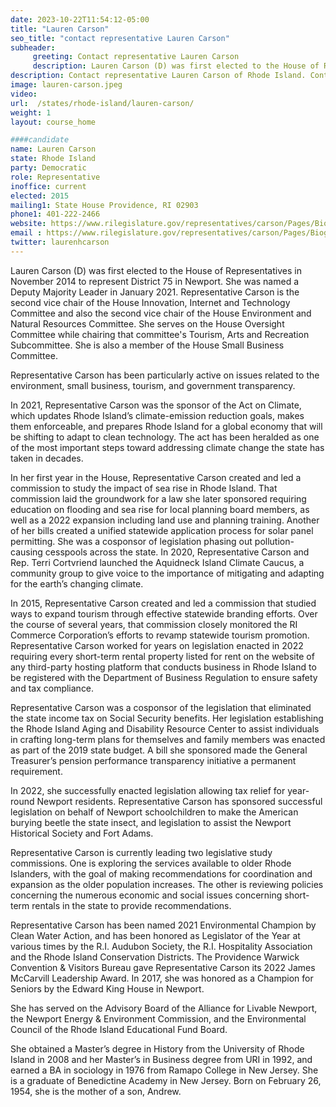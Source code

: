 ```yaml
---
date: 2023-10-22T11:54:12-05:00
title: "Lauren Carson"
seo_title: "contact representative Lauren Carson"
subheader:
     greeting: Contact representative Lauren Carson
     description: Lauren Carson (D) was first elected to the House of Representatives in November 2014 to represent District 75 in Newport. She was named a Deputy Majority Leader in January 2021.
description: Contact representative Lauren Carson of Rhode Island. Contact information for Lauren Carson includes email address, phone number, and mailing address.
image: lauren-carson.jpeg
video:
url:  /states/rhode-island/lauren-carson/
weight: 1
layout: course_home

####candidate
name: Lauren Carson
state: Rhode Island
party: Democratic
role: Representative
inoffice: current
elected: 2015
mailing1: State House Providence, RI 02903
phone1: 401-222-2466
website: https://www.rilegislature.gov/representatives/carson/Pages/Biography.aspx/
email : https://www.rilegislature.gov/representatives/carson/Pages/Biography.aspx/
twitter: laurenhcarson
---
```


Lauren Carson (D) was first elected to the House of Representatives in November 2014 to represent District 75 in Newport. She was named a Deputy Majority Leader in January 2021. Representative Carson is the second vice chair of the House Innovation, Internet and Technology Committee and also the second vice chair of the House Environment and Natural Resources Committee. She serves on the House Oversight Committee while chairing that committee's Tourism, Arts and Recreation Subcommittee. She is also a member of the House Small Business Committee.

Representative Carson has been particularly active on issues related to the environment, small business, tourism, and government transparency.

In 2021, Representative Carson was the sponsor of the Act on Climate, which updates Rhode Island’s climate-emission reduction goals, makes them enforceable, and prepares Rhode Island for a global economy that will be shifting to adapt to clean technology. The act has been heralded as one of the most important steps toward addressing climate change the state has taken in decades.

In her first year in the House, Representative Carson created and led a commission to study the impact of sea rise in Rhode Island. That commission laid the groundwork for a law she later sponsored requiring education on flooding and sea rise for local planning board members, as well as a 2022 expansion including land use and planning training. Another of her bills created a unified statewide application process for solar panel permitting. She was a cosponsor of legislation phasing out pollution-causing cesspools across the state. In 2020, Representative Carson and Rep. Terri Cortvriend launched the Aquidneck Island Climate Caucus, a community group to give voice to the importance of mitigating and adapting for the earth’s changing climate.

In 2015, Representative Carson created and led a commission that studied ways to expand tourism through effective statewide branding efforts. Over the course of several years, that commission closely monitored the RI Commerce Corporation’s efforts to revamp statewide tourism promotion. Representative Carson worked for years on legislation enacted in 2022 requiring every short-term rental property listed for rent on the website of any third-party hosting platform that conducts business in Rhode Island to be registered with the Department of Business Regulation to ensure safety and tax compliance.

Representative Carson was a cosponsor of the legislation that eliminated the state income tax on Social Security benefits. Her legislation establishing the Rhode Island Aging and Disability Resource Center to assist individuals in crafting long-term plans for themselves and family members was enacted as part of the 2019 state budget. A bill she sponsored made the General Treasurer’s pension performance transparency initiative a permanent requirement.

In 2022, she successfully enacted legislation allowing tax relief for year-round Newport residents. Representative Carson has sponsored successful legislation on behalf of Newport schoolchildren to make the American burying beetle the state insect, and legislation to assist the Newport Historical Society and Fort Adams.

Representative Carson is currently leading two legislative study commissions. One is exploring the services available to older Rhode Islanders, with the goal of making recommendations for coordination and expansion as the older population increases. The other is reviewing policies concerning the numerous economic and social issues concerning short-term rentals in the state to provide recommendations.

Representative Carson has been named 2021 Environmental Champion by Clean Water Action, and has been honored as Legislator of the Year at various times by the R.I. Audubon Society, the R.I. Hospitality Association and the Rhode Island Conservation Districts. The Providence Warwick Convention & Visitors Bureau gave Representative Carson its 2022 James McCarvill Leadership Award. In 2017, she was honored as a Champion for Seniors by the Edward King House in Newport.

She has served on the Advisory Board of the Alliance for Livable Newport, the Newport Energy & Environment Commission, and the Environmental Council of the Rhode Island Educational Fund Board.

She obtained a Master’s degree in History from the University of Rhode Island in 2008 and her Master’s in Business degree from URI in 1992, and earned a BA in sociology in 1976 from Ramapo College in New Jersey. She is a graduate of Benedictine Academy in New Jersey. Born on February 26, 1954, she is the mother of a son, Andrew.
